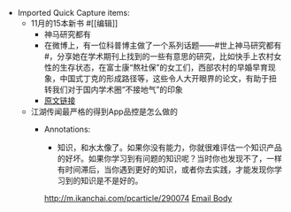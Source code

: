 - Imported Quick Capture items:
    - 11月的15本新书 #[[编辑]]
        - 神马研究都有
        - 在微博上，有一位科普博主做了一个系列话题——#世上神马研究都有#，分享她在学术期刊上找到的一些有意思的研究，比如快手上农村女性的生存状态，在富士康“熬社保”的女工们，西部农村的早婚早育现象，中国式丁克的形成路径等，这些令人大开眼界的论文，有助于扭转我们对于国内学术圈“不接地气”的印象
        - [原文链接](https://mp.weixin.qq.com/s/qAr56JncnnYL9L09AznrdQ)
    - 江湖传闻最严格的得到App品控是怎么做的
        - Annotations:
          
          * 知识，和水太像了。如果你没有能力，你就很难评估一个知识产品的好坏。如果你学习到有问题的知识呢？当时你也发现不了，一样有时间滞后，当你遇到更好的知识，或者你去实践，才能发现你学习到的知识是不是好的。
          
          
          
          http://m.ikanchai.com/pcarticle/290074 [Email Body](https://files.todoist.com/A3OJjRFShWtPm-Kio3Ymr3VSph7YMCVT7bolZEsVpqJQ5navqN7CfmxeIifzLhPV/by/21878347/as/file.html)
